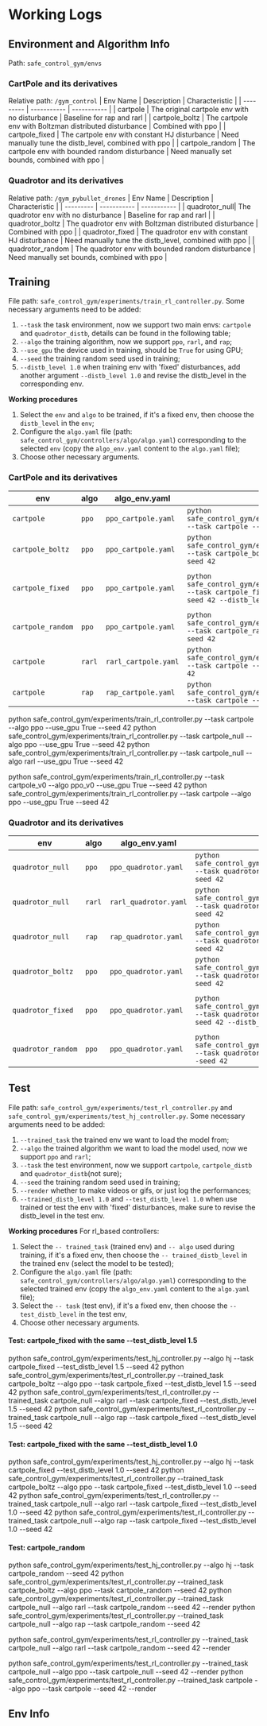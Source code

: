# Working Logs

## Environment and Algorithm Info
Path: `safe_control_gym/envs`
### CartPole and its derivatives
Relative path: `/gym_control`
| Env Name  | Description | Characteristic | 
| --------- | ----------- |  ----------- |
| cartpole  | The original cartpole env with no disturbance | Baseline for rap and rarl | 
| cartpole_boltz | The cartpole env with Boltzman distributed disturbance | Combined with ppo |
| cartpole_fixed | The cartpole env with constant HJ disturbance | Need manually tune the distb_level, combined with ppo | 
| cartpole_random | The cartpole env with bounded random disturbance | Need manually set bounds, combined with ppo | 

### Quadrotor and its derivatives
Relative path: `/gym_pybullet_drones`
| Env Name  | Description | Characteristic | 
| --------- | ----------- |  ----------- |
| quadrotor_null| The quadrotor env with no disturbance | Baseline for rap and rarl |
| quadrotor_boltz | The quadrotor env with Boltzman distributed disturbance | Combined with ppo | 
| quadrotor_fixed | The quadrotor env with constant HJ disturbance | Need manually tune the distb_level, combined with ppo |
| quadrotor_random | The quadrotor env with bounded random disturbance | Need manually set bounds, combined with ppo | 


## Training
File path:  `safe_control_gym/experiments/train_rl_controller.py`. 
Some necessary arguments need to be added: 
1. `--task` the task environment, now we support two main envs: `cartpole` and `quadrotor_distb`, details can be found in the following table;
2. `--algo` the training algorithm, now we support `ppo`, `rarl`, and `rap`;
3. `--use_gpu` the device used in training, should be `True` for using GPU;
4. `--seed` the training random seed used in training;
5. `--distb_level 1.0` when training env with 'fixed' disturbances, add another argument `--distb_level 1.0` and revise the distb_level in the corresponding env.

**Working procedures**
1. Select the `env` and `algo` to be trained, if it's a fixed env, then choose the `distb_level` in the `env`;
2. Configure the `algo.yaml` file (path: `safe_control_gym/controllers/algo/algo.yaml`) corresponding to the selected `env` (copy the `algo_env.yaml` content to the `algo.yaml` file);
3. Choose other necessary arguments. 

### CartPole and its derivatives
| env | algo  | algo_env.yaml | commands | else
| --------- | ----------- |  ----------- | ----------- | ----------- |
| `cartpole`| `ppo` | `ppo_cartpole.yaml` | `python safe_control_gym/experiments/train_rl_controller.py --task cartpole --algo ppo --use_gpu True --seed 42` | Baseline0 |
| `cartpole_boltz`| `ppo` | `ppo_cartpole.yaml` | `python safe_control_gym/experiments/train_rl_controller.py --task cartpole_boltz --algo ppo --use_gpu True --seed 42` | Our proposed method |
| `cartpole_fixed`| `ppo` | `ppo_cartpole.yaml` | `python safe_control_gym/experiments/train_rl_controller.py --task cartpole_fixed --algo ppo --use_gpu True --seed 42 --distb_level 1.0` | Baseline3, take care of the distb_level |
| `cartpole_random`| `ppo` | `ppo_cartpole.yaml` | `python safe_control_gym/experiments/train_rl_controller.py --task cartpole_random --algo ppo --use_gpu True --seed 42` | Baseline4 (not trained)|
| `cartpole`| `rarl` | `rarl_cartpole.yaml` | `python safe_control_gym/experiments/train_rl_controller.py --task cartpole --algo rarl --use_gpu True --seed 42` | Baseline1 |
| `cartpole`| `rap` | `rap_cartpole.yaml` | `python safe_control_gym/experiments/train_rl_controller.py --task cartpole --algo rap --use_gpu True --seed 42` | Baseline2 |


python safe_control_gym/experiments/train_rl_controller.py --task cartpole --algo ppo --use_gpu True --seed 42
python safe_control_gym/experiments/train_rl_controller.py --task cartpole_null --algo ppo --use_gpu True --seed 42
python safe_control_gym/experiments/train_rl_controller.py --task cartpole_null --algo rarl --use_gpu True --seed 42

python safe_control_gym/experiments/train_rl_controller.py --task cartpole_v0 --algo ppo_v0 --use_gpu True --seed 42
python safe_control_gym/experiments/train_rl_controller.py --task cartpole --algo ppo --use_gpu True --seed 42


### Quadrotor and its derivatives
| env | algo  | algo_env.yaml | commands | else
| --------- | ----------- |  ----------- | ----------- | ----------- |
| `quadrotor_null`| `ppo` | `ppo_quadrotor.yaml` | `python safe_control_gym/experiments/train_rl_controller.py --task quadrotor_null --algo ppo --use_gpu True --seed 42` | Baseline0 |
| `quadrotor_null`| `rarl` | `rarl_quadrotor.yaml` | `python safe_control_gym/experiments/train_rl_controller.py --task quadrotor_null --algo rarl --use_gpu True --seed 42` | Baseline1 |
| `quadrotor_null`| `rap` | `rap_quadrotor.yaml` | `python safe_control_gym/experiments/train_rl_controller.py --task quadrotor_null --algo rap --use_gpu True --seed 42` | Baseline2 |
| `quadrotor_boltz`| `ppo` | `ppo_quadrotor.yaml` | `python safe_control_gym/experiments/train_rl_controller.py --task quadrotor_boltz --algo ppo --use_gpu True --seed 42` | Our proposed method |
| `quadrotor_fixed`| `ppo` | `ppo_quadrotor.yaml` | `python safe_control_gym/experiments/train_rl_controller.py --task quadrotor_fixed --algo ppo --use_gpu True --seed 42 --distb_level 1.0` | Baseline4, take care of the distb_level |
| `quadrotor_random`| `ppo` | `ppo_quadrotor.yaml` | `python safe_control_gym/experiments/train_rl_controller.py --task quadrotor_random --algo ppo --use_gpu True --seed 42` | Baseline5 (not trained)|


## Test
File path:  `safe_control_gym/experiments/test_rl_controller.py` and `safe_control_gym/experiments/test_hj_controller.py`.
Some necessary arguments need to be added: 
1. `--trained_task` the trained env we want to load the model from;
2. `--algo` the trained algorithm we want to load the model used, now we support `ppo` and `rarl`;
3. `--task` the test environment, now we support `cartpole`, `cartpole_distb` and `quadrotor_distb`(not sure);
4. `--seed` the training random seed used in training;
4. `--render` whether to make videos or gifs, or just log the performances;
5. `--trained_distb_level 1.0` and `--test_distb_level 1.0` when use trained or test the env with 'fixed' disturbances, make sure to revise the distb_level in the test env. 

**Working procedures**
For rl_based controllers:
1. Select the `-- trained_task` (trained env) and `-- algo` used during training, if it's a fixed env, then choose the `-- trained_distb_level` in the trained env (select the model to be tested);
2. Configure the `algo.yaml` file (path: `safe_control_gym/controllers/algo/algo.yaml`) corresponding to the selected trained env (copy the `algo_env.yaml` content to the `algo.yaml` file);
3. Select the `-- task` (test env), if it's a fixed env, then choose the `-- test_distb_level` in the test env, 
4. Choose other necessary arguments. 

#### Test: cartpole_fixed with the same --test_distb_level 1.5
python safe_control_gym/experiments/test_hj_controller.py --algo hj --task cartpole_fixed --test_distb_level 1.5 --seed 42
python safe_control_gym/experiments/test_rl_controller.py --trained_task cartpole_boltz --algo ppo --task cartpole_fixed --test_distb_level 1.5 --seed 42
python safe_control_gym/experiments/test_rl_controller.py --trained_task cartpole_null --algo rarl --task cartpole_fixed --test_distb_level 1.5 --seed 42
python safe_control_gym/experiments/test_rl_controller.py --trained_task cartpole_null --algo rap --task cartpole_fixed --test_distb_level 1.5 --seed 42

#### Test: cartpole_fixed with the same --test_distb_level 1.0
python safe_control_gym/experiments/test_hj_controller.py --algo hj --task cartpole_fixed --test_distb_level 1.0 --seed 42
python safe_control_gym/experiments/test_rl_controller.py --trained_task cartpole_boltz --algo ppo --task cartpole_fixed --test_distb_level 1.0 --seed 42
python safe_control_gym/experiments/test_rl_controller.py --trained_task cartpole_null --algo rarl --task cartpole_fixed --test_distb_level 1.0 --seed 42
python safe_control_gym/experiments/test_rl_controller.py --trained_task cartpole_null --algo rap --task cartpole_fixed --test_distb_level 1.0 --seed 42

#### Test: cartpole_random
python safe_control_gym/experiments/test_hj_controller.py --algo hj --task cartpole_random --seed 42
python safe_control_gym/experiments/test_rl_controller.py --trained_task cartpole_boltz --algo ppo --task cartpole_random --seed 42
python safe_control_gym/experiments/test_rl_controller.py --trained_task cartpole_null --algo rarl --task cartpole_random --seed 42  --render
python safe_control_gym/experiments/test_rl_controller.py --trained_task cartpole_null --algo rap --task cartpole_random --seed 42

python safe_control_gym/experiments/test_rl_controller.py --trained_task cartpole_null --algo rarl --task cartpole_random --seed 42  --render

python safe_control_gym/experiments/test_rl_controller.py --trained_task cartpole_null --algo ppo --task cartpole_null --seed 42  --render
python safe_control_gym/experiments/test_rl_controller.py --trained_task cartpole --algo ppo --task cartpole --seed 42  --render
## Env Info


